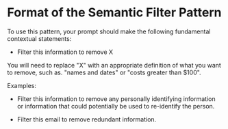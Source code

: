 # Format of the Semantic Filter Pattern

To use this pattern, your prompt should make the following fundamental contextual statements:

- Filter this information to remove X

You will need to replace "X" with an appropriate definition of what you want to remove, such as. "names and dates" or "costs greater than $100".

Examples:

- Filter this information to remove any personally identifying information or information that could potentially be used to re-identify the person.

- Filter this email to remove redundant information.
